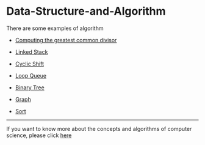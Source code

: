 # Data-Structure-and-Algorithm

There are some examples of algorithm

* [Computing the greatest common divisor](https://github.com/xz1996/Data-Structure-and-Algorithm/tree/master/GCD)

* [Linked Stack](https://github.com/xz1996/Data-Structure-and-Algorithm/tree/master/Stack)

* [Cyclic Shift](https://github.com/xz1996/Data-Structure-and-Algorithm/tree/master/CyclicShift)

* [Loop Queue](https://github.com/xz1996/Data-Structure-and-Algorithm/tree/master/LoopQueue)

* [Binary Tree](https://github.com/xz1996/Data-Structure-and-Algorithm/tree/master/BinaryTree)

* [Graph](https://github.com/xz1996/Data-Structure-and-Algorithm/tree/master/Graph)
  
* [Sort](https://github.com/xz1996/Data-Structure-and-Algorithm/tree/master/Sort)
---

If you want to know more about the concepts and algorithms of computer science, please click [here](https://www.studytonight.com/)